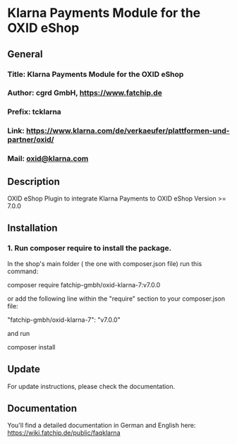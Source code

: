 Klarna Payments Module for the OXID eShop
=============================================================

## General ##

### Title: Klarna Payments Module for the OXID eShop
### Author: cgrd GmbH, https://www.fatchip.de
### Prefix: tcklarna
### Link: https://www.klarna.com/de/verkaeufer/plattformen-und-partner/oxid/
### Mail: oxid@klarna.com

## Description ##

OXID eShop Plugin to integrate Klarna Payments to OXID eShop Version >= 7.0.0

## Installation ##


### 1. Run composer require to install the package.

In the shop's main folder ( the one with composer.json file) run this command:

  composer require fatchip-gmbh/oxid-klarna-7:v7.0.0

or add the following line within the "require" section to your composer.json file:

  "fatchip-gmbh/oxid-klarna-7": "v7.0.0"

and run 

  composer install

## Update ##
For update instructions, please check the documentation.  

## Documentation ##

You'll find a detailed documentation in German and English here: https://wiki.fatchip.de/public/faqklarna
